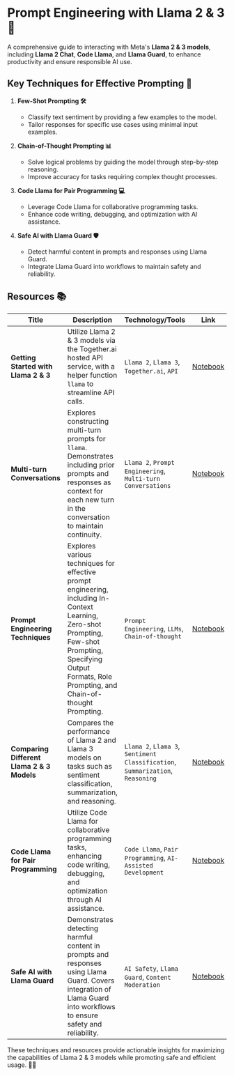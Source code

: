 # Prompt Engineering with Llama 2 & 3 🚀

A comprehensive guide to interacting with Meta's **Llama 2 & 3 models**, including **Llama 2 Chat**, **Code Llama**, and **Llama Guard**, to enhance productivity and ensure responsible AI use.

## Key Techniques for Effective Prompting 🔑

1. **Few-Shot Prompting 🛠**  
   - Classify text sentiment by providing a few examples to the model.  
   - Tailor responses for specific use cases using minimal input examples.

2. **Chain-of-Thought Prompting 📊**  
   - Solve logical problems by guiding the model through step-by-step reasoning.  
   - Improve accuracy for tasks requiring complex thought processes.

3. **Code Llama for Pair Programming 💻**  
   - Leverage Code Llama for collaborative programming tasks.  
   - Enhance code writing, debugging, and optimization with AI assistance.

4. **Safe AI with Llama Guard 🛡**  
   - Detect harmful content in prompts and responses using Llama Guard.  
   - Integrate Llama Guard into workflows to maintain safety and reliability.

## Resources 📚

| **Title**                 | **Description**          | **Technology/Tools**             | **Link**         |
|---------------------------|-------------------------|-----------------------------------|------------------|
| **Getting Started with Llama 2 & 3** | Utilize Llama 2 & 3 models via the Together.ai hosted API service, with a helper function `llama` to streamline API calls. | `Llama 2`, `Llama 3`, `Together.ai`, `API` | [Notebook](getting_started_with_llama_2_3.ipynb) |
| **Multi-turn Conversations** | Explores constructing multi-turn prompts for `llama`. Demonstrates including prior prompts and responses as context for each new turn in the conversation to maintain continuity. | `Llama 2`, `Prompt Engineering`, `Multi-turn Conversations` | [Notebook](multi_turn_conversations.ipynb) |
| **Prompt Engineering Techniques** | Explores various techniques for effective prompt engineering, including In-Context Learning, Zero-shot Prompting, Few-shot Prompting, Specifying Output Formats, Role Prompting, and Chain-of-thought Prompting. | `Prompt Engineering`, `LLMs`, `Chain-of-thought` | [Notebook](prompt_engineering_techniques.ipynb) |
| **Comparing Different Llama 2 & 3 Models** | Compares the performance of Llama 2 and Llama 3 models on tasks such as sentiment classification, summarization, and reasoning. | `Llama 2`, `Llama 3`, `Sentiment Classification`, `Summarization`, `Reasoning` | [Notebook](comparing_llama_models.ipynb) |
| **Code Llama for Pair Programming** | Utilize Code Llama for collaborative programming tasks, enhancing code writing, debugging, and optimization through AI assistance. | `Code Llama`, `Pair Programming`, `AI-Assisted Development` | [Notebook](code_llama.ipynb) |
| **Safe AI with Llama Guard** | Demonstrates detecting harmful content in prompts and responses using Llama Guard. Covers integration of Llama Guard into workflows to ensure safety and reliability. | `AI Safety`, `Llama Guard`, `Content Moderation` | [Notebook](llama_guard.ipynb) |


These techniques and resources provide actionable insights for maximizing the capabilities of Llama 2 & 3 models while promoting safe and efficient usage. 🚀✨